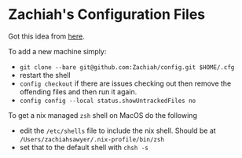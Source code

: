 # Zachiah's Configuration Files

Got this idea from [here](https://www.atlassian.com/git/tutorials/dotfiles).

To add a new machine simply:
- `git clone --bare git@github.com:Zachiah/config.git $HOME/.cfg`
- restart the shell
- `config checkout` if there are issues checking out then remove the offending files and then run it again.
- `config config --local status.showUntrackedFiles no`

To get a nix managed `zsh` shell on MacOS do the following
- edit the `/etc/shells` file to include the nix shell. Should be at `/Users/zachiahsawyer/.nix-profile/bin/zsh`
- set that to the default shell with `chsh -s`
